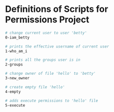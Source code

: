 
# Definitions of Scripts for Permissions Project

```bash
# change current user to user 'betty'
0-iam_betty

# prints the effective username of current user
1-who_am_i

# prints all the groups user is in
2-groups

# change owner of file 'hello' to 'betty'
3-new_owner

# create empty file 'hello'
4-empty

# adds execute permissions to 'hello' file
5-execute
```
